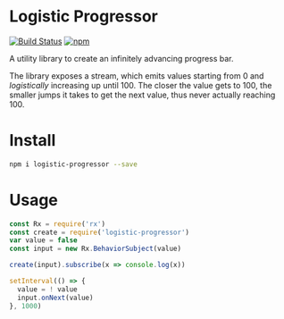 # Logistic Progressor

[![Build Status](https://travis-ci.org/tusharmath/logistic-progressor.svg?branch=master)](https://travis-ci.org/tusharmath/logistic-progressor)
[![npm](https://img.shields.io/npm/v/logistic-progressor.svg)](https://www.npmjs.com/package/logistic-progressor)

A utility library to create an infinitely advancing progress bar.

The library exposes a stream, which emits values starting from 0 and *logistically* increasing up until 100. The closer the value gets to 100, the smaller jumps it takes to get the next value, thus never actually reaching 100.


# Install

```bash
npm i logistic-progressor --save
```

# Usage

```javascript
const Rx = require('rx')
const create = require('logistic-progressor')
var value = false
const input = new Rx.BehaviorSubject(value)

create(input).subscribe(x => console.log(x))

setInterval(() => {
  value = ! value
  input.onNext(value)
}, 1000)
```
